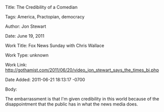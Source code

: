 Title:  The Credibility of a Comedian

Tags:   America, Practopian, democracy

Author: Jon Stewart

Date:   June 19, 2011

Work Title: Fox News Sunday with Chris Wallace

Work Type: unknown

Work Link: http://gothamist.com/2011/06/20/video_jon_stewart_says_the_times_bi.php

Date Added: 2011-06-21 18:13:17 -0700

Body: 

The embarrassment is that I'm given credibility in this world because of the disappointment that the public has in what the news media does. 

